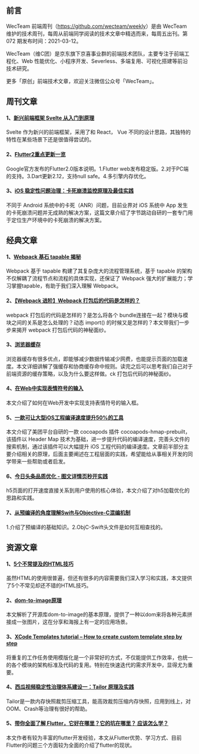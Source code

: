 ## 前言

WecTeam 前端周刊（<https://github.com/wecteam/weekly>）是由 WecTeam 维护的技术周刊，每周从前端同学阅读的技术文章中精选而来，每周五出刊。第 072 期发布时间：2021-03-12。

WecTeam（维C团）是京东旗下京喜事业群的前端技术团队，主要专注于前端工程化、Web 性能优化、小程序开发、Severless、多端复用、可视化搭建等前沿技术研究。

更多「原创」前端技术文章，欢迎关注微信公众号「WecTeam」。


## 周刊文章

#### 1、[新兴前端框架 Svelte 从入门到原理](https://mp.weixin.qq.com/s/7GTTAYNf28IvIe2bpfVHuQ)
Svelte 作为新兴的前端框架，采用了和 React， Vue 不同的设计思路，其独特的特性在某些场景下还是很值得尝试的。

#### 2、[Flutter2重点更新一览](https://mp.weixin.qq.com/s/EzS3dtpZB_i9p358qqlBpg)
Google官方发布的Flutter2.0版本说明。1.Flutter web发布稳定版。2.对于PC端的支持。3.Dart更新2.12，支持null safe。4.多引擎内存优化。

#### 3、[iOS 稳定性问题治理：卡死崩溃监控原理及最佳实践](https://mp.weixin.qq.com/s/cEfIZGtUojKKbhIfUyhTMw)
不同于 Android 系统中的卡死（ANR）问题，目前业界对 iOS 系统中 App 发生的卡死崩溃问题并无成熟的解决方案，这篇文章介绍了字节跳动自研的一套专门用于定位生产环境中的卡死崩溃的解决方案。

## 经典文章

#### 1、[Webpack 基石 tapable 揭秘](https://mp.weixin.qq.com/s/9DJNBxS6PUWbngLZSDmzjQ)
Webpack 基于 tapable 构建了其复杂庞大的流程管理系统，基于 tapable 的架构不仅解耦了流程节点和流程的具体实现，还保证了 Webpack 强大的扩展能力；学习掌握tapable，有助于我们深入理解 Webpack。

#### 2、[【Webpack 进阶】Webpack 打包后的代码是怎样的？](https://juejin.cn/post/6937086236926410783)
webpack 打包后的代码是怎样的？是怎么将各个 bundle连接在一起？模块与模块之间的关系是怎么处理的？动态 import() 的时候又是怎样的？本文带我们一步步来揭开 webpack 打包后代码的神秘面纱。

#### 3、[浏览器缓存](https://juejin.cn/post/6844903763665240072)
浏览器缓存有很多优点，即能够减少数据传输减少网费，也能提示页面的加载速度。本文详细讲解了强缓存和协商缓存命中规则。读完之后可以思考我们自己对于前端资源的缓存策略，以及为什么要这样做。ck 打包后代码的神秘面纱。

#### 4、[在Web中实现表情符号的输入](https://segmentfault.com/a/1190000039359624)
本文介绍了如何在Web开发中实现支持表情符号的输入框。

#### 5、[一款可让大型iOS工程编译速度提升50%的工具](https://mp.weixin.qq.com/s/uBpkelG8q_xmskWPYyWONA)
本文介绍了美团平台自研的一款 cocoapods 插件 cocoapods-hmap-prebuilt，该插件以 Header Map 技术为基础，进一步提升代码的编译速度，完善头文件的搜索机制，通过该插件可以大幅提升 iOS 工程代码的编译速度。文章前半部分主要介绍相关的原理，后面主要阐述在工程层面的实践，希望能给从事相关开发的同学带来一些帮助或者启发。

#### 6、[今日头条品质优化 - 图文详情页秒开实践](https://mp.weixin.qq.com/s/Xqr6rQBbx7XPoBESEFuXJw)
h5页面的打开速度直接关系到用户使用的核心体验，本文介绍了对h5加载优化的思路和实践。

#### 7、[从预编译的角度理解Swift与Objective-C混编机制](https://mp.weixin.qq.com/s/gI9vL1KlHuMzMoWWf2tnIw)
1.介绍了预编译的基础知识。2.ObjC-Swift头文件是如何互相查找的。


## 资源文章

#### 1、[5个不常提及的HTML技巧](https://mp.weixin.qq.com/s/Sr6GwTdoQrMoyBZ5BWmo_g)
虽然HTML的使用很普遍，但还有很多的内容需要我们深入学习和实践，本文提供了5个不常见却还不错的HTML技巧。

#### 2、[dom-to-image原理](https://www.jianshu.com/p/1628d41ec1ff)
本文解析了开源库dom-to-image的基本原理，提供了一种以dom来将各种元素拼接成一张图片，这在分享和海报上有一定的应用场景。

#### 3、[XCode Templates tutorial &ndash; How to create custom template step by step](https://itcraftapps.com/blog/xcode-templates-tutorial/#whatisxcode)
将重复的工作任务使用模版化是一个非常好的方式，不仅能提供工作效率，也统一的各个模块的架构标准及代码的复用。特别在快速迭代的需求开发中，显得尤为重要。

#### 4、[西瓜视频稳定性治理体系建设一：Tailor 原理及实践](https://blog.csdn.net/bytedancetech/article/details/111189304)
Tailor是一款内存快照裁剪压缩工具，能高效裁剪压缩内存快照，应用到线上，对OOM、Crash等治理有很好的帮助。

#### 5、[带你全面了解 Flutter，它好在哪里？它的坑在哪里？ 应该怎么学？](https://juejin.cn/post/6932033252320346126)
本文作者有较为丰富的flutter开发经验，本文从Flutter优势、学习方式、目前Flutter的问题三个方面较为全面的介绍了flutter的现状。


